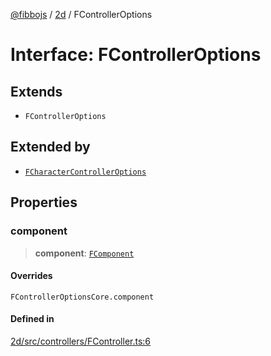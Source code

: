 [@fibbojs](/api/index) / [2d](/api/2d) / FControllerOptions

# Interface: FControllerOptions

## Extends

- `FControllerOptions`

## Extended by

- [`FCharacterControllerOptions`](FCharacterControllerOptions.md)

## Properties

### component

> **component**: [`FComponent`](../classes/FComponent.md)

#### Overrides

`FControllerOptionsCore.component`

#### Defined in

[2d/src/controllers/FController.ts:6](https://github.com/fibbojs/fibbo/blob/fe513db46f793b2520946de03583c9b4464b47bc/packages/2d/src/controllers/FController.ts#L6)
